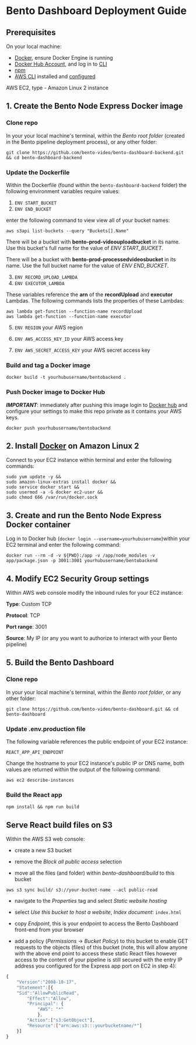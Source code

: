 # Bento Dashboard Deployment Guide

## Prerequisites
On your local machine:
- [Docker](https://www.docker.com/), ensure Docker Engine is running
- [Docker Hub Account](https://hub.docker.com), and log in to [CLI](https://docs.docker.com/engine/reference/commandline/login/)
- [npm](https://www.npmjs.com/get-npm)
- [AWS CLI](https://docs.aws.amazon.com/cli/latest/userguide/cli-chap-install.html) installed and [configured](https://docs.aws.amazon.com/cli/latest/userguide/cli-chap-configure.html)

AWS EC2, type - Amazon Linux 2 instance 

## 1. Create the Bento Node Express Docker image
### Clone repo
In your your local machine's terminal, within the *Bento root folder* (created in the Bento pipeline deployment process), or any other folder:

```console
git clone https://github.com/bento-video/bento-dashboard-backend.git && cd bento-dashboard-backend
```

### Update the Dockerfile
Within the Dockerfile (found within the `bento-dashboard-backend` folder) the following environment variables require values: 

1. `ENV START_BUCKET` 
2. `ENV END_BUCKET` 

enter the following command to view view all of your bucket names:

```console
aws s3api list-buckets --query "Buckets[].Name"
```

There will be a bucket with **bento-prod-videouploadbucket** in its name. Use this bucket's full name for the value of *ENV START_BUCKET*. 

There will be a bucket with **bento-prod-processedvideosbucket** in its name. Use the full bucket name for the value of *ENV END_BUCKET*. 

3. `ENV RECORD_UPLOAD_LAMBDA`
4. `ENV EXECUTOR_LAMBDA`

These variables reference the **arn** of the **recordUpload** and **executor** Lambdas. The following commands lists the properties of these Lambdas: 

```console
aws lambda get-function --function-name recordUpload
aws lambda get-function --function-name executor
```

5. `ENV REGION` your AWS region 

6. `ENV AWS_ACCESS_KEY_ID` your AWS access key

7. `ENV AWS_SECRET_ACCESS_KEY` your AWS secret access key

### Build and tag a Docker image
```console
docker build -t yourhubusername/bentobackend .
```

### Push Docker image to Docker Hub
***IMPORTANT***: immediately after pushing this image login to [Docker hub](https://hub.docker.com) and configure your settings to make this repo private as it contains your AWS keys.

```console
docker push yourhubusername/bentobackend
```

## 2. Install [Docker](https://docs.aws.amazon.com/AmazonECS/latest/developerguide/docker-basics.html) on Amazon Linux 2
Connect to your EC2 instance within terminal and enter the following commands:

```console
sudo yum update -y &&
sudo amazon-linux-extras install docker &&
sudo service docker start &&
sudo usermod -a -G docker ec2-user &&
sudo chmod 666 /var/run/docker.sock 
```

## 3. Create and run the Bento Node Express Docker container
Log in to Docker hub (`docker login --username=yourhubusername`)within your EC2 terminal and enter the following command:

```console
docker run --rm -d -v ${PWD}:/app -v /app/node_modules -v app/package.json -p 3001:3001 yourhubusername/bentobackend
```

## 4. Modify EC2 Security Group settings
Within AWS web console modify the inbound rules for your EC2 instance:

**Type**: Custom TCP

**Protocol**: TCP

**Port range**: 3001

**Source**: My IP (or any you want to authorize to interact with your Bento pipeline)

## 5. Build the Bento Dashboard 
### Clone repo
In your your local machine's terminal, within the *Bento root folder*, or any other folder:

```console
git clone https://github.com/bento-video/bento-dashboard.git && cd bento-dashboard
```

### Update .env.production file
The following variable references the public endpoint of your EC2 instance:

`REACT_APP_API_ENDPOINT` 

Change the hostname to your EC2 instance's public IP or DNS name, both values are returned within the output of the following command:

```console
aws ec2 describe-instances
```
 
### Build the React app
```console
npm install && npm run build
```

## Serve React build files on S3
Within the AWS S3 web console:

- create a new S3 bucket

- remove the *Block all public access* selection

- move all the files (and folder) within *bento-dashboard/build* to this bucket

```
aws s3 sync build/ s3://your-bucket-name --acl public-read
```


- navigate to the *Properties* tag and select *Static website hosting*

- select *Use this bucket to host a website*, *Index document*: `index.html`

- copy *Endpoint*, this is your endpoint to access the Bento Dashboard front-end from your browser

- add a policy (*Permissions* -> *Bucket Policy*) to this bucket to enable GET requests to the objects (files) of this bucket (note, this will allow anyone with the above end point to access these static React files however access to the content of your pipeline is still secured with the entry IP address you configured for the Express app port on EC2 in step 4):
```javascript
{
	"Version":"2008-10-17",
	"Statement":[{
	"Sid":"AllowPublicRead",
		"Effect":"Allow",
		"Principal": {
			"AWS": "*"
			},
		"Action":["s3:GetObject"],
		"Resource":["arn:aws:s3:::yourbucketname/*"]
	}]
} 
```



